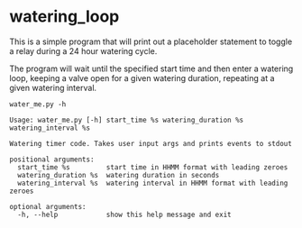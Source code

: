# watering_loop

This is a simple program that will print out a placeholder statement to toggle a relay during a 24 hour watering cycle.

The program will wait until the specified start time and then enter a watering loop, keeping a valve open for a given watering duration, repeating at a given watering interval.

`water_me.py -h`


```
Usage: water_me.py [-h] start_time %s watering_duration %s watering_interval %s

Watering timer code. Takes user input args and prints events to stdout

positional arguments:
  start_time %s         start time in HHMM format with leading zeroes
  watering_duration %s  watering duration in seconds
  watering_interval %s  watering interval in HHMM format with leading zeroes

optional arguments:
  -h, --help            show this help message and exit
```
